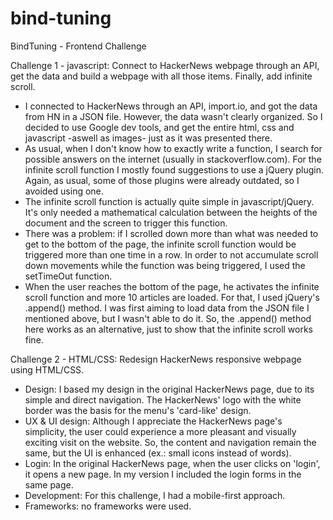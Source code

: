 # bind-tuning
BindTuning - Frontend Challenge


Challenge 1 - javascript:
  Connect to HackerNews webpage through an API, get the data and build a webpage with all those items. Finally, add infinite scroll.
  
  - I connected to HackerNews through an API, import.io, and got the data from HN in a JSON file. However, the data wasn't clearly organized. So I decided to use Google dev tools, and get the entire html, css and javascript -aswell as images- just as it was presented there.
  - As usual, when I don't know how to exactly write a function, I search for possible answers on the internet (usually in stackoverflow.com). For the infinite scroll function I mostly found suggestions to use a jQuery plugin. Again, as usual, some of those plugins were already outdated, so I avoided using one.
  - The infinite scroll function is actually quite simple in javascript/jQuery. It's only needed a mathematical calculation between the heights of the document and the screen to trigger this function.
  - There was a problem: if I scrolled down more than what was needed to get to the bottom of the page, the infinite scroll function would be triggered more than one time in a row. In order to not accumulate scroll down movements while the function was being triggered, I used the setTimeOut function.
  - When the user reaches the bottom of the page, he activates the infinite scroll function and more 10 articles are loaded. For that, I used jQuery's .append() method. I was first aiming to load data from the JSON file I mentioned above, but I wasn't able to do it. So, the .append() method here works as an alternative, just to show that the infinite scroll works fine.


Challenge 2 - HTML/CSS:
  Redesign HackerNews responsive webpage using HTML/CSS.
  - Design: I based my design in the original HackerNews page, due to its simple and direct navigation. The HackerNews' logo with the white border was the basis for the menu's 'card-like' design.
  - UX & UI design: Although I appreciate the HackerNews page's simplicity, the user could experience a more pleasant and visually exciting visit on the website. So, the content and navigation remain the same, but the UI is enhanced (ex.: small icons instead of words).
  - Login: In the original HackerNews page, when the user clicks on 'login', it opens a new page. In my version I included the login forms in the same page.
  - Development: For this challenge, I had a mobile-first approach.
  - Frameworks: no frameworks were used.
